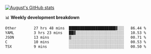 
[![August's GitHub stats](https://github-readme-stats.vercel.app/api?username=zou-weidong&show_icons=true&theme=radical)](https://github.com/zou-weidong)


📊 **Weekly development breakdown**
<!--START_SECTION:waka-->

```txt
Other        27 hrs 48 mins  █████████████████████▓░░░   86.44 %
YAML         3 hrs 23 mins   ██▓░░░░░░░░░░░░░░░░░░░░░░   10.53 %
JSON         13 mins         ▒░░░░░░░░░░░░░░░░░░░░░░░░   00.71 %
C            10 mins         ░░░░░░░░░░░░░░░░░░░░░░░░░   00.53 %
TSX          9 mins          ░░░░░░░░░░░░░░░░░░░░░░░░░   00.50 %
```

<!--END_SECTION:waka-->
